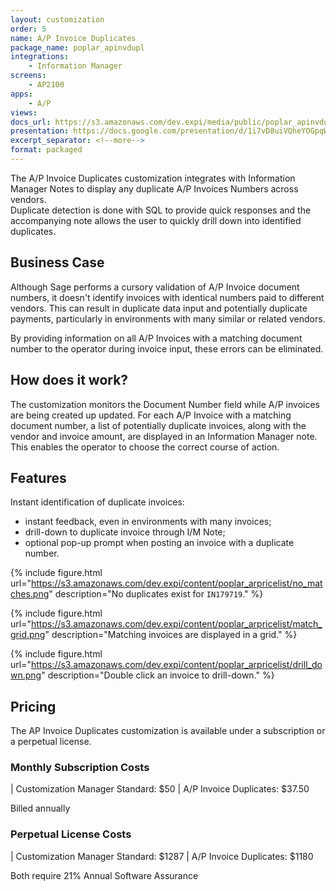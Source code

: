 ```yaml
---
layout: customization
order: 5
name: A/P Invoice Duplicates
package_name: poplar_apinvdupl
integrations:
    - Information Manager
screens:
    - AP2100
apps:
    - A/P
views:
docs_url: https://s3.amazonaws.com/dev.expi/media/public/poplar_apinvdupl-1.6.1/docs/index.html
presentation: https://docs.google.com/presentation/d/1i7vD8uiVQheYOGpqWD9OxqYtNEuk7SwG71_I1hXmI4I/edit?usp=sharing
excerpt_separator: <!--more-->
format: packaged
---
```


The A/P Invoice Duplicates customization integrates with Information
Manager Notes to display any duplicate A/P Invoices Numbers across vendors.  
Duplicate detection is done with SQL to provide quick responses
and the accompanying note allows the user to quickly drill down into
identified duplicates.
<!--more-->

## Business Case

Although Sage performs a cursory validation of A/P Invoice document numbers, it
doesn't identify invoices with identical numbers paid to different vendors.
This can result in duplicate data input and potentially duplicate payments,
particularly in environments with many similar or related vendors.  

By providing information on all A/P Invoices with a matching document number to
the operator during invoice input, these errors can be eliminated.

## How does it work?

The customization monitors the Document Number field while A/P invoices are
being created up updated.  For each A/P Invoice with a matching document
number, a list of potentially duplicate invoices, along with the vendor and
invoice amount, are displayed in an Information Manager note.  This enables the
operator to choose the correct course of action.

## Features

Instant identification of duplicate invoices:
- instant feedback, even in environments with many invoices;
- drill-down to duplicate invoice through I/M Note;
- optional pop-up prompt when posting an invoice with a duplicate number.

{% include figure.html url="https://s3.amazonaws.com/dev.expi/content/poplar_arpricelist/no_matches.png" description="No duplicates exist for `IN179719`." %}

{% include figure.html url="https://s3.amazonaws.com/dev.expi/content/poplar_arpricelist/match_grid.png" description="Matching invoices are displayed in a grid." %}

{% include figure.html url="https://s3.amazonaws.com/dev.expi/content/poplar_arpricelist/drill_down.png" description="Double click an invoice to drill-down." %}

## Pricing

The AP Invoice Duplicates customization is available under a subscription
or a perpetual license.

### Monthly Subscription Costs

| Customization Manager Standard: $50
| A/P Invoice Duplicates: $37.50

Billed annually  

### Perpetual License Costs

| Customization Manager Standard: $1287
| A/P Invoice Duplicates: $1180

Both require 21% Annual Software Assurance
